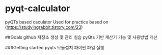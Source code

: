 # pyqt-calculator
pyQTs based caculator Used for practice
based on (https://studyingrabbit.tistory.com/23)

##Goals
github 저장소 생성 및 관리 실습
pyQts 기반 계산기 기능 및 사용방법 개선

###Getting started
pyqts 모듈설치
파이썬 파일 실행
